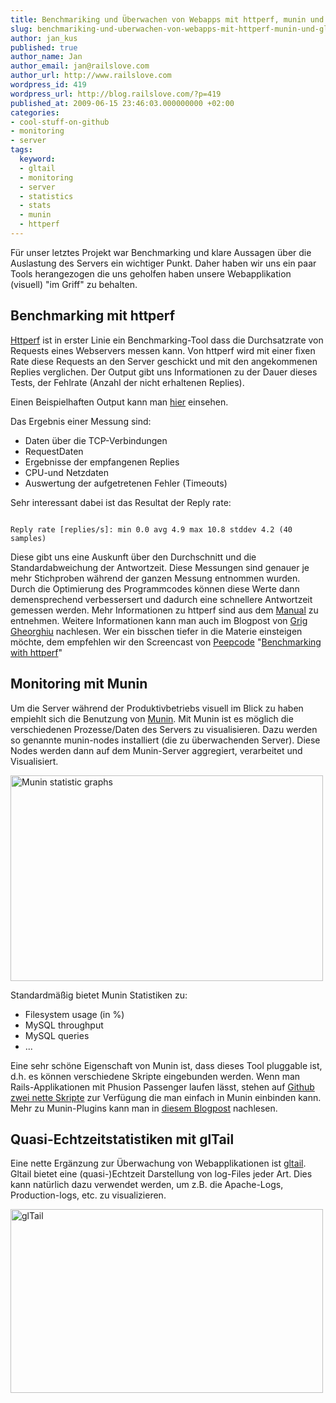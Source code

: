 ```yaml
---
title: Benchmariking und Überwachen von Webapps mit httperf, munin und gltail
slug: benchmariking-und-uberwachen-von-webapps-mit-httperf-munin-und-gltail
author: jan_kus
published: true
author_name: Jan
author_email: jan@railslove.com
author_url: http://www.railslove.com
wordpress_id: 419
wordpress_url: http://blog.railslove.com/?p=419
published_at: 2009-06-15 23:46:03.000000000 +02:00
categories:
- cool-stuff-on-github
- monitoring
- server
tags:
  keyword:
  - gltail
  - monitoring
  - server
  - statistics
  - stats
  - munin
  - httperf
---
```

Für unser letztes Projekt war Benchmarking und klare Aussagen über die Auslastung des Servers ein wichtiger Punkt. Daher haben wir uns ein paar Tools herangezogen die uns geholfen haben unsere Webapplikation (visuell) "im Griff" zu behalten.

<h2>Benchmarking mit httperf</h2>
<a href="http://www.hpl.hp.com/research/linux/httperf/">Httperf</a> ist in erster Linie ein Benchmarking-Tool dass die Durchsatzrate von Requests eines Webservers messen kann. Von httperf wird mit einer fixen Rate diese Requests an den Server geschickt und mit den angekommenen Replies verglichen. Der Output gibt uns Informationen zu der Dauer dieses Tests, der Fehlrate (Anzahl der nicht erhaltenen Replies).

Einen Beispielhaften Output kann man <a href="http://pastie.org/512879">hier</a> einsehen.

Das Ergebnis einer Messung sind:
<ul>
<li>Daten über die TCP-Verbindungen</li>
<li>RequestDaten</li>
<li>Ergebnisse der empfangenen Replies</li>
<li>CPU-und Netzdaten</li>
<li>Auswertung der aufgetretenen Fehler (Timeouts)</li>
</ul>

Sehr interessant dabei ist das Resultat der Reply rate:

<code>
Reply rate [replies/s]: min 0.0 avg 4.9 max 10.8 stddev 4.2 (40 samples)
</code>

Diese gibt uns eine Auskunft über den Durchschnitt und die Standardabweichung der Antwortzeit. Diese Messungen sind genauer je mehr Stichproben während der ganzen Messung entnommen wurden. Durch die Optimierung des Programmcodes können diese Werte dann demensprechend verbessersert und dadurch eine schnellere Antwortzeit gemessen werden. Mehr Informationen zu httperf sind aus dem <a href="http://www.hpl.hp.com/research/linux/httperf/docs.php">Manual</a> zu entnehmen. Weitere Informationen kann man auch im Blogpost von <a href="http://agiletesting.blogspot.com/2005/04/http-performance-testing-with-httperf.html">Grig Gheorghiu</a> nachlesen. Wer ein bisschen tiefer in die Materie einsteigen möchte, dem empfehlen wir den Screencast von <a href="http://peepcode.com">Peepcode</a> "<a href="http://peepcode.com/products/benchmarking-with-httperf">Benchmarking with httperf</a>"

<h2>Monitoring mit Munin</h2>

Um die Server während der Produktivbetriebs visuell im Blick zu haben empiehlt sich die Benutzung von <a href="http://munin.projects.linpro.no/">Munin</a>. Mit Munin ist es möglich die verschiedenen Prozesse/Daten des Servers zu visualisieren. Dazu werden so genannte munin-nodes installiert (die zu überwachenden Server). Diese Nodes werden dann auf dem Munin-Server aggregiert, verarbeitet und Visualisiert.

<a href="http://www.ipernity.com/doc/koos/5139132"><img src="http://u1.ipernity.com/11/91/32/5139132.59332529.500.jpg" width="500" height="329" alt="Munin statistic graphs" border="0"/></a>

Standardmäßig bietet Munin Statistiken zu:
<ul>
<li>Filesystem usage (in %)</li>
<li> MySQL throughput</li>
<li> MySQL queries</li>
<li>...</li>
</ul>

Eine sehr schöne Eigenschaft von Munin ist, dass dieses Tool pluggable ist, d.h. es können verschiedene Skripte eingebunden werden. Wenn man Rails-Applikationen mit Phusion Passenger laufen lässt, stehen auf <a href="http://github.com">Github</a> <a href="http://gist.github.com/20319">zwei nette Skripte</a> zur Verfügung die man einfach in Munin einbinden kann. Mehr zu Munin-Plugins kann man in <a href="http://www.dcmanges.com/blog/rails-application-visualization-with-munin">diesem Blogpost</a> nachlesen.

<h2>Quasi-Echtzeitstatistiken mit glTail</h2>

Eine nette Ergänzung zur Überwachung von Webapplikationen ist <a href="http://www.fudgie.org/">gltail</a>. Gltail bietet eine (quasi-)Echtzeit Darstellung von log-Files jeder Art. Dies kann natürlich dazu verwendet werden, um z.B. die Apache-Logs, Production-logs, etc. zu visualizieren.

<a href="http://www.ipernity.com/doc/koos/5042502"><img src="http://u1.ipernity.com/11/25/02/5042502.7a176e85.500.jpg" width="500" height="294" alt="glTail" border="0"/></a>

